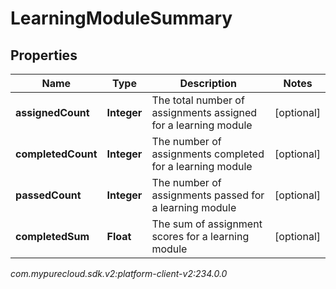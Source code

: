 # LearningModuleSummary


## Properties

| Name | Type | Description | Notes |
| ------------ | ------------- | ------------- | ------------- |
| **assignedCount** | **Integer** | The total number of assignments assigned for a learning module |  [optional] |
| **completedCount** | **Integer** | The number of assignments completed for a learning module |  [optional] |
| **passedCount** | **Integer** | The number of assignments passed for a learning module |  [optional] |
| **completedSum** | **Float** | The sum of assignment scores for a learning module |  [optional] |




_com.mypurecloud.sdk.v2:platform-client-v2:234.0.0_
